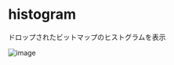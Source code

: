 # histogram
ドロップされたビットマップのヒストグラムを表示

![image](https://user-images.githubusercontent.com/2605401/216800726-baa172e9-502e-45ca-a2f5-4008c997e935.png)
